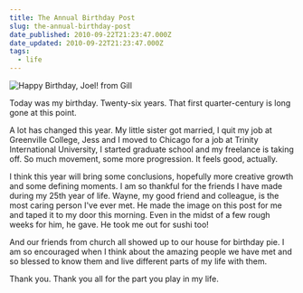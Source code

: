 ```yaml
---
title: The Annual Birthday Post
slug: the-annual-birthday-post
date_published: 2010-09-22T21:23:47.000Z
date_updated: 2010-09-22T21:23:47.000Z
tags:
  - life
---
```

![Happy Birthday, Joel! from Gill](https://res.cloudinary.com/joelgoodman/image/upload/v1401313595/fromgill1_etohko.jpg)

Today was my birthday. Twenty-six years. That first quarter-century is long gone at this point.

A lot has changed this year. My little sister got married, I quit my job at Greenville College, Jess and I moved to Chicago for a job at Trinity International University, I started graduate school and my freelance is taking off. So much movement, some more progression. It feels good, actually.

I think this year will bring some conclusions, hopefully more creative growth and some defining moments. I am so thankful for the friends I have made during my 25th year of life. Wayne, my good friend and colleague, is the most caring person I've ever met. He made the image on this post for me and taped it to my door this morning. Even in the midst of a few rough weeks for him, he gave. He took me out for sushi too!

And our friends from church all showed up to our house for birthday pie. I am so encouraged when I think about the amazing people we have met and so blessed to know them and live different parts of my life with them.

Thank you. Thank you all for the part you play in my life.
